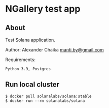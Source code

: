 # NGallery test app


## About

Test Solana application.

Author: Alexander Chaika <manti.by@gmail.com>

Requirements:

    Python 3.9, Postgres


## Run local cluster

    $ docker pull solanalabs/solana:stable
    $ docker run --rm solanalabs/solana

